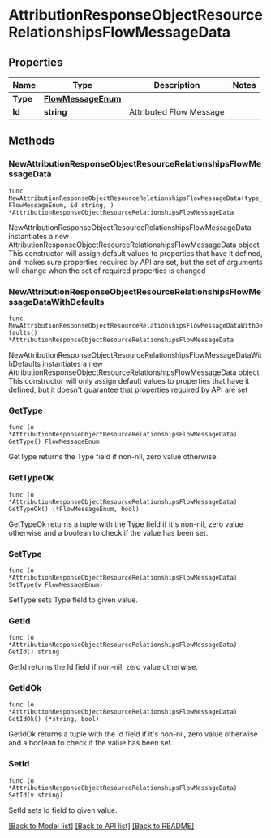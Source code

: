 # AttributionResponseObjectResourceRelationshipsFlowMessageData

## Properties

Name | Type | Description | Notes
------------ | ------------- | ------------- | -------------
**Type** | [**FlowMessageEnum**](FlowMessageEnum.md) |  | 
**Id** | **string** | Attributed Flow Message | 

## Methods

### NewAttributionResponseObjectResourceRelationshipsFlowMessageData

`func NewAttributionResponseObjectResourceRelationshipsFlowMessageData(type_ FlowMessageEnum, id string, ) *AttributionResponseObjectResourceRelationshipsFlowMessageData`

NewAttributionResponseObjectResourceRelationshipsFlowMessageData instantiates a new AttributionResponseObjectResourceRelationshipsFlowMessageData object
This constructor will assign default values to properties that have it defined,
and makes sure properties required by API are set, but the set of arguments
will change when the set of required properties is changed

### NewAttributionResponseObjectResourceRelationshipsFlowMessageDataWithDefaults

`func NewAttributionResponseObjectResourceRelationshipsFlowMessageDataWithDefaults() *AttributionResponseObjectResourceRelationshipsFlowMessageData`

NewAttributionResponseObjectResourceRelationshipsFlowMessageDataWithDefaults instantiates a new AttributionResponseObjectResourceRelationshipsFlowMessageData object
This constructor will only assign default values to properties that have it defined,
but it doesn't guarantee that properties required by API are set

### GetType

`func (o *AttributionResponseObjectResourceRelationshipsFlowMessageData) GetType() FlowMessageEnum`

GetType returns the Type field if non-nil, zero value otherwise.

### GetTypeOk

`func (o *AttributionResponseObjectResourceRelationshipsFlowMessageData) GetTypeOk() (*FlowMessageEnum, bool)`

GetTypeOk returns a tuple with the Type field if it's non-nil, zero value otherwise
and a boolean to check if the value has been set.

### SetType

`func (o *AttributionResponseObjectResourceRelationshipsFlowMessageData) SetType(v FlowMessageEnum)`

SetType sets Type field to given value.


### GetId

`func (o *AttributionResponseObjectResourceRelationshipsFlowMessageData) GetId() string`

GetId returns the Id field if non-nil, zero value otherwise.

### GetIdOk

`func (o *AttributionResponseObjectResourceRelationshipsFlowMessageData) GetIdOk() (*string, bool)`

GetIdOk returns a tuple with the Id field if it's non-nil, zero value otherwise
and a boolean to check if the value has been set.

### SetId

`func (o *AttributionResponseObjectResourceRelationshipsFlowMessageData) SetId(v string)`

SetId sets Id field to given value.



[[Back to Model list]](../README.md#documentation-for-models) [[Back to API list]](../README.md#documentation-for-api-endpoints) [[Back to README]](../README.md)


